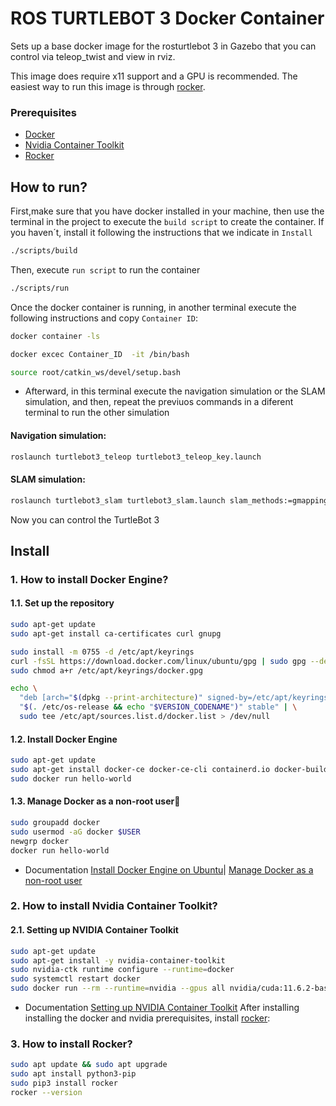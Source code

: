 # ROS TURTLEBOT 3 Docker Container

Sets up a base docker image for the rosturtlebot 3   in Gazebo that you can control via teleop_twist and view in rviz.

This image does require x11 support and a GPU is recommended. The easiest way to run this image is through [rocker][rocker].

### Prerequisites

- [Docker][docker]
- [Nvidia Container Toolkit][nvidia-docker]
- [Rocker][rocker]

## How to run?

First,make sure that you have docker installed in your machine, then use the  terminal in the project to execute the ``` build script ``` to create the container. If you haven´t, install it following the instructions that we indicate in ``` Install ```

```bash
./scripts/build
```

Then, execute ``` run script ``` to run the container
```bash
./scripts/run
```
Once the docker container is running, in another terminal execute the following instructions and copy ```Container ID```: 

 ```bash
 docker container -ls  
 ```  
```bash 
docker excec Container_ID  -it /bin/bash 
```
```bash 
source root/catkin_ws/devel/setup.bash
```
+ Afterward, in this terminal execute the navigation simulation or the SLAM simulation, and then, repeat the previuos commands in a diferent  terminal to run the other simulation 

#### Navigation simulation:
```bash 
roslaunch turtlebot3_teleop turtlebot3_teleop_key.launch
```
#### SLAM simulation:
```bash 
roslaunch turtlebot3_slam turtlebot3_slam.launch slam_methods:=gmapping
```

Now you can control the TurtleBot 3 

## Install



### 1. How to install Docker Engine? 

#### 1.1. Set up the repository
```bash
sudo apt-get update
sudo apt-get install ca-certificates curl gnupg

sudo install -m 0755 -d /etc/apt/keyrings
curl -fsSL https://download.docker.com/linux/ubuntu/gpg | sudo gpg --dearmor -o /etc/apt/keyrings/docker.gpg
sudo chmod a+r /etc/apt/keyrings/docker.gpg

echo \
  "deb [arch="$(dpkg --print-architecture)" signed-by=/etc/apt/keyrings/docker.gpg] https://download.docker.com/linux/ubuntu \
  "$(. /etc/os-release && echo "$VERSION_CODENAME")" stable" | \
  sudo tee /etc/apt/sources.list.d/docker.list > /dev/null
```

#### 1.2. Install Docker Engine
```bash
sudo apt-get update
sudo apt-get install docker-ce docker-ce-cli containerd.io docker-buildx-plugin docker-compose-plugin
sudo docker run hello-world
```

#### 1.3. Manage Docker as a non-root user🔗
```bash
sudo groupadd docker
sudo usermod -aG docker $USER
newgrp docker
docker run hello-world
```
+ Documentation [Install Docker Engine on Ubuntu](https://docs.docker.com/engine/install/ubuntu/)| [Manage Docker as a non-root user](https://docs.docker.com/engine/install/linux-postinstall/)


### 2. How to install Nvidia Container Toolkit?

#### 2.1. Setting up NVIDIA Container Toolkit
```bash
sudo apt-get update
sudo apt-get install -y nvidia-container-toolkit
sudo nvidia-ctk runtime configure --runtime=docker
sudo systemctl restart docker
sudo docker run --rm --runtime=nvidia --gpus all nvidia/cuda:11.6.2-base-ubuntu20.04 nvidia-smi
```
+ Documentation [Setting up NVIDIA Container Toolkit](https://docs.nvidia.com/datacenter/cloud-native/container-toolkit/install-guide.html)
After installing installing the docker and nvidia prerequisites, install [rocker][rocker]:


### 3. How to install Rocker?

```bash
sudo apt update && sudo apt upgrade
sudo apt install python3-pip
sudo pip3 install rocker
rocker --version
```




[docker]: https://docs.docker.com/engine/install/ubuntu/
[nvidia-docker]: https://github.com/NVIDIA/nvidia-docker
[rocker]: https://github.com/osrf/rocker
